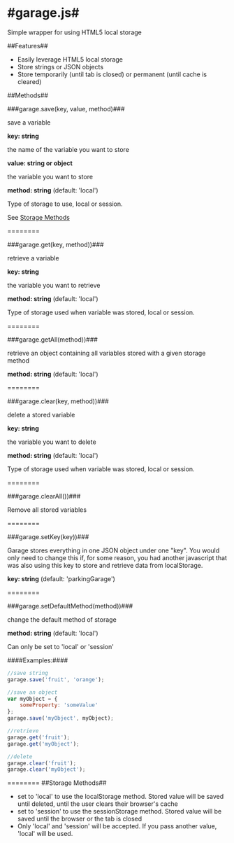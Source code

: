 #garage.js#
========

Simple wrapper for using HTML5 local storage

##Features##

* Easily leverage HTML5 local storage
* Store strings or JSON objects
* Store temporarily (until tab is closed) or permanent (until cache is cleared)

##Methods##

###garage.save(key, value, method)###

save a variable

**key: string**

the name of the variable you want to store

**value: string or object**

the variable you want to store

**method: string** (default: 'local')

Type of storage to use, local or session.

See [Storage Methods](https://github.com/graphicgeek/garage/blob/master/README.md#storage-methods)

========

###garage.get(key, method))###

retrieve a variable

**key: string**

the variable you want to retrieve

**method: string** (default: 'local')

Type of storage used when variable was stored, local or session.

========

###garage.getAll(method))###

retrieve an object containing all variables stored with a given storage method

**method: string** (default: 'local')

========

###garage.clear(key, method))###

delete a stored variable

**key: string**

the variable you want to delete

**method: string** (default: 'local')

Type of storage used when variable was stored, local or session.

========

###garage.clearAll())###

Remove all stored variables

========

###garage.setKey(key))###

Garage stores everything in one JSON object under one "key". You would only need to change this if, for some reason, you had another javascript that was also using this key to store and retrieve data from localStorage.

**key: string** (default: 'parkingGarage')

========

###garage.setDefaultMethod(method))###

change the default method of storage

**method: string** (default: 'local')

Can only be set to 'local' or 'session'

####Examples:####
```javascript
//save string
garage.save('fruit', 'orange');

//save an object
var myObject = {
	someProperty: 'someValue'
};
garage.save('myObject', myObject);

//retrieve
garage.get('fruit');
garage.get('myObject');

//delete
garage.clear('fruit');
garage.clear('myObject');
```

========
##Storage Methods##

* set to 'local' to use the localStorage method. Stored value will be saved until deleted, until the user clears their browser's cache
* set to 'session' to use the sessionStorage method. Stored value will be saved until the browser or the tab is closed
* Only 'local' and 'session' will be accepted. If you pass another value, 'local' will be used.